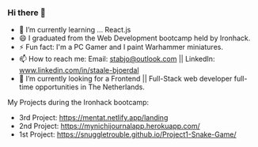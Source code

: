 ### Hi there 👋
- 🌱 I’m currently learning ... React.js
- 😄 I graduated from the Web Development bootcamp held by Ironhack.
- ⚡ Fun fact: I'm a PC Gamer and I paint Warhammer miniatures.
- 📫 How to reach me: Email: stabjo@outlook.com || LinkedIn: www.linkedin.com/in/staale-bjoerdal
- 🌱 I’m currently looking for a Frontend || Full-Stack web developer full-time opportunities in The Netherlands.

My Projects during the Ironhack bootcamp:
- 3rd Project: https://mentat.netlify.app/landing
- 2nd Project: https://mynichijournalapp.herokuapp.com/
- 1st Project: https://snuggletrouble.github.io/Project1-Snake-Game/

<!--
**SnuggleTrouble/SnuggleTrouble** is a ✨ _special_ ✨ repository because its `README.md` (this file) appears on your GitHub profile.

Here are some ideas to get you started:

- 🔭 I’m currently working on ...
- 🌱 I’m currently learning ...
- 👯 I’m looking to collaborate on ...
- 🤔 I’m looking for help with ...
- 💬 Ask me about ...
- 📫 How to reach me: ...
- 😄 Pronouns: ...
- ⚡ Fun fact: ...
-->
